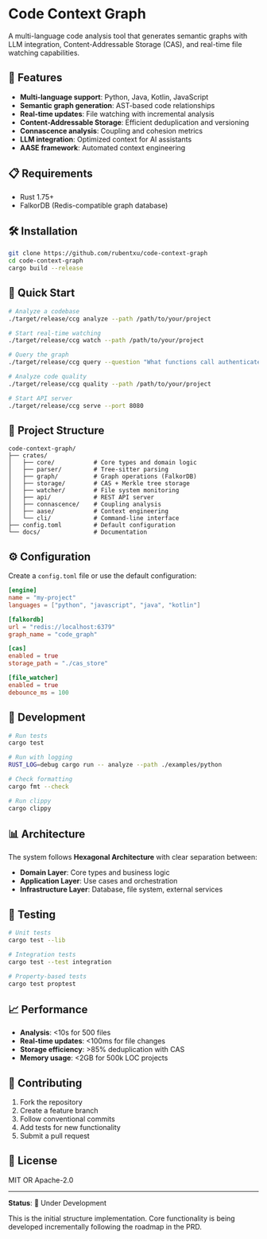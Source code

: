 # Code Context Graph

A multi-language code analysis tool that generates semantic graphs with LLM integration, Content-Addressable Storage (CAS), and real-time file watching capabilities.

## 🚀 Features

- **Multi-language support**: Python, Java, Kotlin, JavaScript
- **Semantic graph generation**: AST-based code relationships
- **Real-time updates**: File watching with incremental analysis
- **Content-Addressable Storage**: Efficient deduplication and versioning
- **Connascence analysis**: Coupling and cohesion metrics
- **LLM integration**: Optimized context for AI assistants
- **AASE framework**: Automated context engineering

## 📋 Requirements

- Rust 1.75+
- FalkorDB (Redis-compatible graph database)

## 🛠️ Installation

```bash
git clone https://github.com/rubentxu/code-context-graph
cd code-context-graph
cargo build --release
```

## 🎯 Quick Start

```bash
# Analyze a codebase
./target/release/ccg analyze --path /path/to/your/project

# Start real-time watching
./target/release/ccg watch --path /path/to/your/project

# Query the graph
./target/release/ccg query --question "What functions call authenticate?"

# Analyze code quality
./target/release/ccg quality --path /path/to/your/project

# Start API server
./target/release/ccg serve --port 8080
```

## 📁 Project Structure

```
code-context-graph/
├── crates/
│   ├── core/           # Core types and domain logic
│   ├── parser/         # Tree-sitter parsing
│   ├── graph/          # Graph operations (FalkorDB)
│   ├── storage/        # CAS + Merkle tree storage
│   ├── watcher/        # File system monitoring
│   ├── api/            # REST API server
│   ├── connascence/    # Coupling analysis
│   ├── aase/           # Context engineering
│   └── cli/            # Command-line interface
├── config.toml         # Default configuration
└── docs/               # Documentation
```

## ⚙️ Configuration

Create a `config.toml` file or use the default configuration:

```toml
[engine]
name = "my-project"
languages = ["python", "javascript", "java", "kotlin"]

[falkordb]
url = "redis://localhost:6379"
graph_name = "code_graph"

[cas]
enabled = true
storage_path = "./cas_store"

[file_watcher]
enabled = true
debounce_ms = 100
```

## 🔧 Development

```bash
# Run tests
cargo test

# Run with logging
RUST_LOG=debug cargo run -- analyze --path ./examples/python

# Check formatting
cargo fmt --check

# Run clippy
cargo clippy
```

## 📊 Architecture

The system follows **Hexagonal Architecture** with clear separation between:

- **Domain Layer**: Core types and business logic
- **Application Layer**: Use cases and orchestration  
- **Infrastructure Layer**: Database, file system, external services

## 🧪 Testing

```bash
# Unit tests
cargo test --lib

# Integration tests  
cargo test --test integration

# Property-based tests
cargo test proptest
```

## 📈 Performance

- **Analysis**: <10s for 500 files
- **Real-time updates**: <100ms for file changes
- **Storage efficiency**: >85% deduplication with CAS
- **Memory usage**: <2GB for 500k LOC projects

## 🤝 Contributing

1. Fork the repository
2. Create a feature branch
3. Follow conventional commits
4. Add tests for new functionality
5. Submit a pull request

## 📄 License

MIT OR Apache-2.0

---

**Status**: 🚧 Under Development

This is the initial structure implementation. Core functionality is being developed incrementally following the roadmap in the PRD.